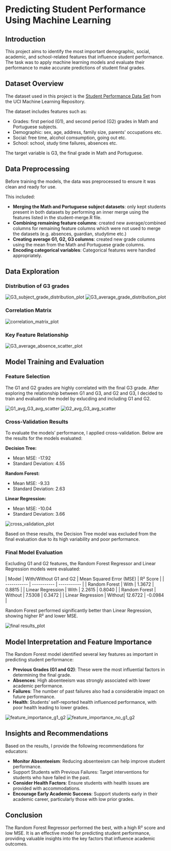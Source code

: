 # Predicting Student Performance Using Machine Learning

## Introduction
This project aims to identify the most important demographic, social, academic, and school-related features that influence student performance. The task was to apply machine learning models and evaluate their performance to make accurate predictions of student final grades.

## Dataset Overview
The dataset used in this project is the [Student Performance Data Set](https://archive.ics.uci.edu/ml/datasets/Student+Performance) from the UCI Machine Learning Repository.

The dataset includes features such as:
- Grades: first period (G1), and second period (G2) grades in Math and Portuguese subjects.
- Demographic: sex, age, address, family size, parents' occupations etc.
- Social: free time, alcohol comsumption, going out etc.
- School: school, study time failures, absences etc.

The target variable is G3, the final grade in Math and Portuguese.

## Data Preprocessing
Before training the models, the data was preprocessed to ensure it was clean and ready for use.

This included:
- **Merging the Math and Portuguese subject datasets**: only kept students present in both datasets by performing an inner merge using the features listed in the student-merge.R file.
- **Combining remaining feature columns**: created new average/combined columns for remaining feature columns which were not used to merge the datasets (e.g. absences, guardian, studytime etc.)
- **Creating average G1, G2, G3 columns**: created new grade columns using the mean from the Math and Portuguese grade columns.
- **Encoding categorical variables**: Categorical features were handled appropriately.

## Data Exploration
### Distribution of G3 grades

![G3_subject_grade_distribution_plot](/visualisations/G3_mat_por_distribution.png)
![G3_average_grade_distribution_plot](/visualisations/G3_avg_distribution.png)

### Correlation Matrix

![correlation_matrix_plot](/visualisations/correlation_matrix.png)

### Key Feature Relationship

![G3_average_absence_scatter_plot](/visualisations/G3_avg_absence_scatter.png)

## Model Training and Evaluation
### Feature Selection
The G1 and G2 grades are highly correlated with the final G3 grade. After exploring the relationship between G1 and G3, and G2 and G3, I decided to train and evaluation the model by exlucding and including G1 and G2.

![G1_avg_G3_avg_scatter](/visualisations/G1_avg_G3_avg_scatter.png)
![G2_avg_G3_avg_scatter](/visualisations/G2_avg_G3_avg_scatter.png)

### Cross-Validation Results
To evaluate the models’ performance, I applied cross-validation. Below are the results for the models evaluated:

**Decision Tree:**
- Mean MSE: -17.92
- Standard Deviation: 4.55
  
**Random Forest:**
- Mean MSE: -9.33
- Standard Deviation: 2.63
  
**Linear Regression:**
- Mean MSE: -10.04
- Standard Deviation: 3.66

![cross_validation_plot](/visualisations/cross_validation.png)

Based on these results, the Decision Tree model was excluded from the final evaluation due to its high variability and poor performance.

### Final Model Evaluation
Excluding G1 and G2 features, the Random Forest Regressor and Linear Regression models were evaluated:

| Model | With/Without G1 and G2 | Mean Squared Error (MSE) | R² Score |
| ----------- | ----------- | ----------- |
| Random Forest | With | 1.3672 | 0.8815 |
| Linear Regression | With | 2.2615 | 0.8040 |
| Random Forest | Without | 7.5308 | 0.3472 |
| Linear Regression | Without| 12.6722 | -0.0984 |

Random Forest performed significantly better than Linear Regression, showing higher R² and lower MSE.

![final results_plot](/visualisations/final_results.png)

## Model Interpretation and Feature Importance
The Random Forest model identified several key features as important in predicting student performance:

- **Previous Grades (G1 and G2)**: These were the most influential factors in determining the final grade.
- **Absences**: High absenteeism was strongly associated with lower academic performance.
- **Failures**: The number of past failures also had a considerable impact on future performance.
- **Health**: Students’ self-reported health influenced performance, with poor health leading to lower grades.

![feature_importance_g1_g2](/visualisations/feature_importance_g1_g2.png)
![feature_importance_no_g1_g2](/visualisations/feature_importance_no_g1_g2.png)

## Insights and Recommendations
Based on the results, I provide the following recommendations for educators:

- **Monitor Absenteeism**: Reducing absenteeism can help improve student performance.
- Support Students with Previous Failures: Target interventions for students who have failed in the past.
- **Consider Health Factors**: Ensure students with health issues are provided with accommodations.
- **Encourage Early Academic Success**: Support students early in their academic career, particularly those with low prior grades.

## Conclusion
The Random Forest Regressor performed the best, with a high R² score and low MSE. It is an effective model for predicting student performance, providing valuable insights into the key factors that influence academic outcomes.
